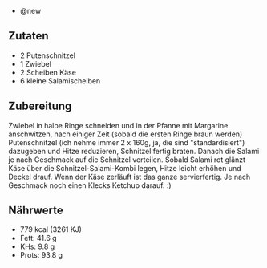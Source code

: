 - @new

## Zutaten
- 2 Putenschnitzel
- 1 Zwiebel
- 2 Scheiben Käse
- 6 kleine Salamischeiben

## Zubereitung
Zwiebel in halbe Ringe schneiden und in der Pfanne mit Margarine anschwitzen, nach einiger Zeit (sobald die ersten Ringe braun werden) Putenschnitzel (ich nehme immer 2 x 160g, ja, die sind "standardisiert") dazugeben und Hitze reduzieren, Schnitzel fertig braten.
Danach die Salami je nach Geschmack auf die Schnitzel verteilen. Sobald Salami rot glänzt Käse über die Schnitzel-Salami-Kombi legen, Hitze leicht erhöhen und Deckel drauf. Wenn der Käse zerläuft ist das ganze servierfertig. Je nach Geschmack noch einen Klecks Ketchup darauf. :)

## Nährwerte
- 779 kcal (3261 KJ)
- Fett: 41.6 g
- KHs: 9.8 g
- Prots: 93.8 g
